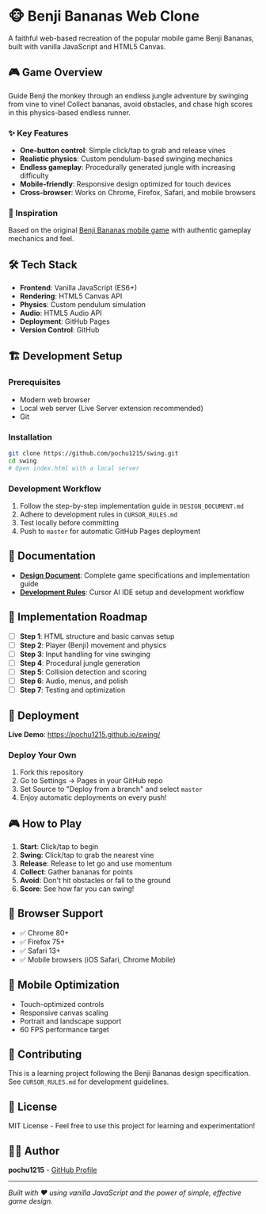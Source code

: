 # 🐵 Benji Bananas Web Clone

A faithful web-based recreation of the popular mobile game Benji Bananas, built with vanilla JavaScript and HTML5 Canvas.

## 🎮 Game Overview

Guide Benji the monkey through an endless jungle adventure by swinging from vine to vine! Collect bananas, avoid obstacles, and chase high scores in this physics-based endless runner.

### ✨ Key Features
- **One-button control**: Simple click/tap to grab and release vines
- **Realistic physics**: Custom pendulum-based swinging mechanics
- **Endless gameplay**: Procedurally generated jungle with increasing difficulty
- **Mobile-friendly**: Responsive design optimized for touch devices
- **Cross-browser**: Works on Chrome, Firefox, Safari, and mobile browsers

### 🎯 Inspiration
Based on the original [Benji Bananas mobile game](https://www.youtube.com/watch?v=OMpwHEUgllE) with authentic gameplay mechanics and feel.

## 🛠 Tech Stack

- **Frontend**: Vanilla JavaScript (ES6+)
- **Rendering**: HTML5 Canvas API
- **Physics**: Custom pendulum simulation
- **Audio**: HTML5 Audio API
- **Deployment**: GitHub Pages
- **Version Control**: GitHub

## 🏗 Development Setup

### Prerequisites
- Modern web browser
- Local web server (Live Server extension recommended)
- Git

### Installation
```bash
git clone https://github.com/pochu1215/swing.git
cd swing
# Open index.html with a local server
```

### Development Workflow
1. Follow the step-by-step implementation guide in `DESIGN_DOCUMENT.md`
2. Adhere to development rules in `CURSOR_RULES.md`
3. Test locally before committing
4. Push to `master` for automatic GitHub Pages deployment

## 📖 Documentation

- **[Design Document](./DESIGN_DOCUMENT.md)**: Complete game specifications and implementation guide
- **[Development Rules](./CURSOR_RULES.md)**: Cursor AI IDE setup and development workflow

## 🎯 Implementation Roadmap

- [ ] **Step 1**: HTML structure and basic canvas setup
- [ ] **Step 2**: Player (Benji) movement and physics
- [ ] **Step 3**: Input handling for vine swinging
- [ ] **Step 4**: Procedural jungle generation
- [ ] **Step 5**: Collision detection and scoring
- [ ] **Step 6**: Audio, menus, and polish
- [ ] **Step 7**: Testing and optimization

## 🚀 Deployment

**Live Demo**: https://pochu1215.github.io/swing/

### Deploy Your Own
1. Fork this repository
2. Go to Settings → Pages in your GitHub repo
3. Set Source to "Deploy from a branch" and select `master`
4. Enjoy automatic deployments on every push!

## 🎮 How to Play

1. **Start**: Click/tap to begin
2. **Swing**: Click/tap to grab the nearest vine
3. **Release**: Release to let go and use momentum
4. **Collect**: Gather bananas for points
5. **Avoid**: Don't hit obstacles or fall to the ground
6. **Score**: See how far you can swing!

## 🔧 Browser Support

- ✅ Chrome 80+
- ✅ Firefox 75+
- ✅ Safari 13+
- ✅ Mobile browsers (iOS Safari, Chrome Mobile)

## 📱 Mobile Optimization

- Touch-optimized controls
- Responsive canvas scaling
- Portrait and landscape support
- 60 FPS performance target

## 🤝 Contributing

This is a learning project following the Benji Bananas design specification. See `CURSOR_RULES.md` for development guidelines.

## 📄 License

MIT License - Feel free to use this project for learning and experimentation!

## 🙋‍♂️ Author

**pochu1215** - [GitHub Profile](https://github.com/pochu1215)

---

*Built with ❤️ using vanilla JavaScript and the power of simple, effective game design.* 